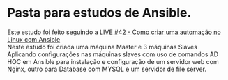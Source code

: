 # Pasta para estudos de Ansible.
Este estudo foi feito seguindo a [LIVE #42 - Como criar uma automação  no Linux com Ansible](https://www.youtube.com/watch?v=t6nRBiupFgs)<br>
Neste estudo foi criada uma máquina Master e 3 máquinas Slaves <br>
Aplicando configurações nas máquinas slaves com uso de comandos AD HOC em Ansible para instalação e configuração de um servidor web com Nginx, outro para Database com MYSQL e um servidor de file server.
